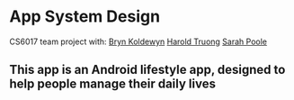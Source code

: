 # App System Design
CS6017 team project with:
[Bryn Koldewyn](https://github.com/livelybryn)
[Harold Truong](https://github.com/htruong17)
[Sarah Poole](https://github.com/Sarah-Poole)

## This app is an Android lifestyle app, designed to help people manage their daily lives
